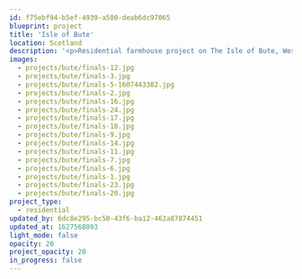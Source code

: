 ```yaml
---
id: f75ebf94-b5ef-4939-a500-deab6dc97065
blueprint: project
title: 'Isle of Bute'
location: Scotland
description: '<p>Residential farmhouse project on The Isle of Bute, Western Scotland. Completed in 2020.</p>'
images:
  - projects/bute/finals-12.jpg
  - projects/bute/finals-3.jpg
  - projects/bute/finals-5-1607443382.jpg
  - projects/bute/finals-2.jpg
  - projects/bute/finals-16.jpg
  - projects/bute/finals-24.jpg
  - projects/bute/finals-17.jpg
  - projects/bute/finals-18.jpg
  - projects/bute/finals-9.jpg
  - projects/bute/finals-14.jpg
  - projects/bute/finals-11.jpg
  - projects/bute/finals-7.jpg
  - projects/bute/finals-6.jpg
  - projects/bute/finals-1.jpg
  - projects/bute/finals-23.jpg
  - projects/bute/finals-20.jpg
project_type:
  - residential
updated_by: 6dc8e295-bc50-43f6-ba12-462a87874451
updated_at: 1627568093
light_mode: false
opacity: 20
project_opacity: 20
in_progress: false
---
```


